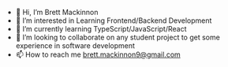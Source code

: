 - 👋 Hi, I’m Brett Mackinnon
- 👀 I’m interested in Learning Frontend/Backend Development
- 🌱 I’m currently learning TypeScript/JavaScript/React
- 💞️ I’m looking to collaborate on any student project to get some experience in software development 
- 📫 How to reach me brett.mackinnon9@gmail.com

<!---
JudgeBreaded/JudgeBreaded is a ✨ special ✨ repository because its `README.md` (this file) appears on your GitHub profile.
You can click the Preview link to take a look at your changes.
--->
